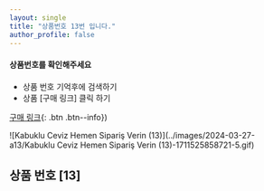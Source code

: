 ```yaml
---
layout: single
title: "상품번호 13번 입니다."
author_profile: false
---
```




<div class="notice--info">
<h4> 상품번호를 확인해주세요 </h4>
<ul>
    <li> 상품 번호 기억후에 검색하기 </li>
    <li> 상품 [구매 링크] 클릭 하기 </li>
</ul>
</div>


[구매 링크](https://link.coupang.com/a/bvGrWC){: .btn .btn--info})



![Kabuklu Ceviz   Hemen Sipariş Verin (13)](../images/2024-03-27-a13/Kabuklu Ceviz   Hemen Sipariş Verin (13)-1711525858721-5.gif)





## 상품 번호 [13]